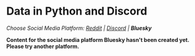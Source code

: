 # Data in Python and Discord
_Choose Social Media Platform: <a href='../../../reddit/ch04_data/05_data_python_platform/00_intro.html'>Reddit</a> | <a href='../../../discord/ch04_data/05_data_python_platform/00_intro.html'>Discord</a> | __Bluesky___

__Content for the social media platform Bluesky hasn't been created yet. Please try another platform.__